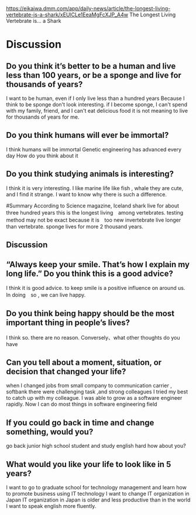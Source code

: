 https://eikaiwa.dmm.com/app/daily-news/article/the-longest-living-vertebrate-is-a-shark/xEUlCLe1EeaMgFcXJP_A4w
The Longest Living Vertebrate is… a Shark
# Discussion
## Do you think it’s better to be a human and live less than 100 years, or be a sponge and live for thousands of years?
I want to be human, even if I only live less than a hundred years 
Because I think to be sponge don't look interesting.
if I become sponge, I can't spend with my family, friend, and I can't eat delicious food
it is not meaning to live for thousands of years for me.
## Do you think humans will ever be immortal?
I think humans will be immortal
Genetic engineering has advanced every day
How do you think about it

## Do you think studying animals is interesting?
I think it is very interesting.
I like marine life  like fish , whale
they are cute, and I find it strange.
I want to know why there is such a difference.

#Summary
According to Science magazine, Iceland shark live for about three hundred years
this is the longest living　among vertebrates.
testing method may not be exact because it is　too new
invertebrate live longer than vertebrate.
sponge lives for more 2 thousand years.

## Discussion
## “Always keep your smile. That’s how I explain my long life.” Do you think this is a good advice?
I think it is good advice. to keep smile is a positive influence on around us.
In doing　so , we can live  happy.
## Do you think being happy should be the most important thing in people’s lives?
I think so. there are no reason.
Conversely、what other thoughts do you have
## Can you tell about a moment, situation, or decision that changed your life?
when I changed jobs from small company to communication carrier , softbank
there were challenging task ,and strong colleagues
I tried my best to catch up with my colleague.
I was able to grow as a software engineer rapidly.
Now I can do most things in software engineering field
## If you could go back in time and change something, would you?
go back junior high school student and study english hard 
how about you?
## What would you like your life to look like in 5 years?
I want to go to graduate school for technology management
and learn how to promote business using IT technology
I want to change IT organization in Japan
IT organization in Japan is older and less productive than in the world
I want to speak english more fluently.